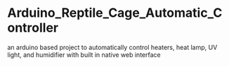 # Arduino_Reptile_Cage_Automatic_Controller
an arduino based project to automatically control heaters, heat lamp, UV light, and humidifier with built in native web interface
